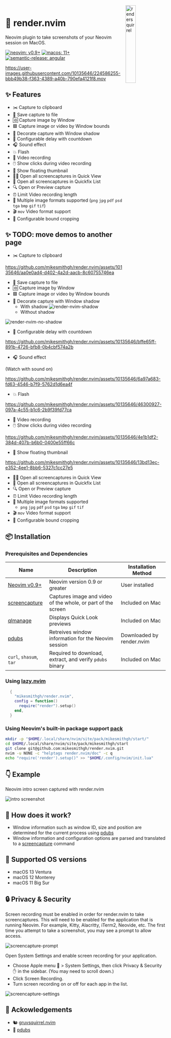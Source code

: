 <img src="https://user-images.githubusercontent.com/10135646/225309637-0c194a45-2e37-44fc-9045-610044cdbd90.png" alt="rendersquirrel" style="width: 25%" align="right" />

# 📸 render.nvim
Neovim plugin to take screenshots of your Neovim session on MacOS.

<!-- panvimdoc-ignore-start -->

[![neovim: v0.9+](https://img.shields.io/static/v1?style=for-the-badge&label=neovim&message=v0.9%2b&logo=neovim&labelColor=282828&logoColor=8faa80&color=414b32)](https://neovim.io/)
[![macos: 11+](https://img.shields.io/static/v1?style=for-the-badge&label=macos&message=11%2b&logo=apple&labelColor=282828&logoColor=968c81&color=968c81)](https://www.apple.com/macos)
[![semantic-release: angular](https://img.shields.io/static/v1?style=for-the-badge&label=semantic-release&message=angular&logo=semantic-release&labelColor=282828&logoColor=d8869b&color=8f3f71)](https://github.com/semantic-release/semantic-release)

https://user-images.githubusercontent.com/10135646/224586255-bbb49b38-f363-4389-a40b-790efa4121f8.mov

<!-- panvimdoc-ignore-end -->

## ✨ Features
- ✂️ Capture to clipboard
- 💾 Save capture to file
- 🆔 Capture image by Window
- 🟪 Capture image or video by Window bounds
- 🔳 Decorate capture with Window shadow
- 🔢 Configurable delay with countdown
- 🎧 Sound effect
- 💥 Flash
- 🎥 Video recording
- 🖱️ Show clicks during video recording
- 💅 Show floating thumbnail
- 🏃‍♂️ Open all screencaptures in Quick View
- 🔧 Open all screencaptures in Quickfix List
- 🔍 Open or Preview capture
- ⏰ Limit Video recording length
- 🤳 Multiple image formats supported (`png` `jpg` `pdf` `psd` `tga` `bmp` `gif` `tif`)
- 🎬 `mov` Video format support
- 📝 Configurable bound cropping

## ✨ TODO: move demos to another page
- ✂️ Capture to clipboard

https://github.com/mikesmithgh/render.nvim/assets/10135646/aa0e0ad4-d402-4a2d-aacb-8c60755746ea

- 💾 Save capture to file
- 🆔 Capture image by Window
- 🟪 Capture image or video by Window bounds
- 🔳 Decorate capture with Window shadow
  - With shadow
![render-nvim-shadow](https://github.com/mikesmithgh/render.nvim/assets/10135646/19b7324e-c90d-4f13-828e-144bc53b9289)
  - Without shadow

![render-nvim-no-shadow](https://github.com/mikesmithgh/render.nvim/assets/10135646/6916d741-95b5-4d9a-b77c-cd23eda47bc5)


- 🔢 Configurable delay with countdown

https://github.com/mikesmithgh/render.nvim/assets/10135646/bffe65ff-891b-4726-bfb8-0b4cbf574a2b

- 🎧 Sound effect

(Watch with sound on)

https://github.com/mikesmithgh/render.nvim/assets/10135646/6a97a683-fd63-4546-b7f9-5762d1d6ea4f

- 💥 Flash

https://github.com/mikesmithgh/render.nvim/assets/10135646/46300927-097a-4c55-b1c6-2b9f39fd77ca

- 🎥 Video recording
- 🖱️ Show clicks during video recording

https://github.com/mikesmithgh/render.nvim/assets/10135646/4e1b1df2-384d-407b-b6b0-0400e55ff66c

- 💅 Show floating thumbnail

https://github.com/mikesmithgh/render.nvim/assets/10135646/13bd13ec-e352-4ee1-8bb6-5327c1cc27e5

- 🏃‍♂️ Open all screencaptures in Quick View
- 🔧 Open all screencaptures in Quickfix List
- 🔍 Open or Preview capture
- ⏰ Limit Video recording length
- 🤳 Multiple image formats supported
  - `png` `jpg` `pdf` `psd` `tga` `bmp` `gif` `tif`
- 🎬 `mov` Video format support
- 📝 Configurable bound cropping


## 📦 Installation

### Prerequisites and Dependencies
| Name | Description | Installation Method |
|-|-|-|
| [Neovim v0.9+](https://github.com/neovim/neovim/releases) | Neovim version 0.9 or greater | User installed |
| [screencapture](https://ss64.com/osx/screencapture.html) | Captures image and video of the whole, or part of the screen | Included on Mac |
| [qlmanage](https://ss64.com/osx/qlmanage.html) |  Displays Quick Look previews | Included on Mac |
| [pdubs](https://github.com/mikesmithgh/pdubs) | Retreives window information for the Neovim session | Downloaded by render.nvim |
| `curl`, `shasum`, `tar` | Required to download, extract, and verify `pdubs` binary | Included on Mac |

### Using [lazy.nvim](https://github.com/folke/lazy.nvim)
```lua
  {
    "mikesmithgh/render.nvim",
    config = function()
      require("render").setup()
    end,
  }
```

### Using Neovim's built-in package support [pack](https://neovim.io/doc/user/usr_05.html#05.4)
```bash
mkdir -p "$HOME/.local/share/nvim/site/pack/mikesmithgh/start/"
cd $HOME/.local/share/nvim/site/pack/mikesmithgh/start
git clone git@github.com:mikesmithgh/render.nvim.git
nvim -u NONE -c "helptags render.nvim/doc" -c q
echo "require('render').setup()" >> "$HOME/.config/nvim/init.lua" 
```

<!-- panvimdoc-ignore-start -->

## 👇 Example
Neovim intro screen captured with render.nvim

![intro screenshot](https://raw.githubusercontent.com/wiki/mikesmithgh/render.nvim/ci/main/output/intro.png)

<!-- panvimdoc-ignore-end -->

## 🤷 How does it work?
- Window information such as window ID, size and position are determined for the current process using [pdubs](https://github.com/mikesmithgh/pdubs)
- Window information and configuration options are parsed and translated to a [screencapture](https://ss64.com/osx/screencapture.html) command

## 🍎 Supported OS versions
- macOS 13 Ventura
- macOS 12 Monterey
- macOS 11 Big Sur

## 🔒 Privacy & Security
Screen recording must be enabled in order for render.nvim to take screencaptures. This will need to be enabled for the application that is running Neovim. For example, Kitty, Alacritty, iTerm2, Neovide, etc. The first time you attempt to take a screenshot, you may see a prompt to allow access.

![screencapture-prompt](https://github.com/mikesmithgh/render.nvim/assets/10135646/e363c75f-4b00-489b-b0ea-17215a0d37cb)

Open System Settings and enable screen recording for your application.

- Choose Apple menu 🍎 > System Settings, then click Privacy & Security ✋ in the sidebar. (You may need to scroll down.)
- Click Screen Recording.
- Turn screen recording on or off for each app in the list.

![screencapture-settings](https://github.com/mikesmithgh/render.nvim/assets/10135646/8fe09d3f-2427-4633-abf2-a54e9c9b8fb4)

## 🤝 Ackowledgements
- 🐿️ [gruvsquirrel.nvim](https://github.com/mikesmithgh/gruvsquirrel.nvim)
- 🦬 [pdubs](https://github.com/mikesmithgh/pdubs)
